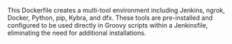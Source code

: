 This Dockerfile creates a multi-tool environment including Jenkins, ngrok, Docker, Python, pip, Kybra, and dfx. These tools are pre-installed and configured to be used directly in Groovy scripts within a Jenkinsfile, eliminating the need for additional installations.
